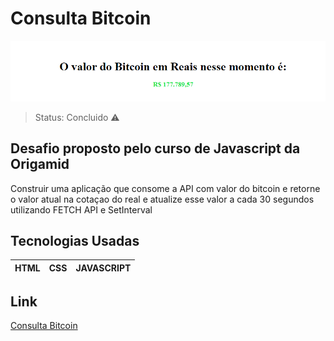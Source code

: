 # Consulta Bitcoin

![header](img/projeto.png)

> Status: Concluido ⚠️

## Desafio proposto pelo curso de Javascript da Origamid

<p>Construir uma aplicação que consome a API com valor do bitcoin e retorne o valor atual na cotaçao do real e atualize esse valor a cada 30 segundos utilizando FETCH API e SetInterval</p>

## Tecnologias Usadas

| HTML | CSS | JAVASCRIPT |
| ---- | --- | ---------- |

## Link

[Consulta Bitcoin](https://consulta-bitcoin.vercel.app/)

